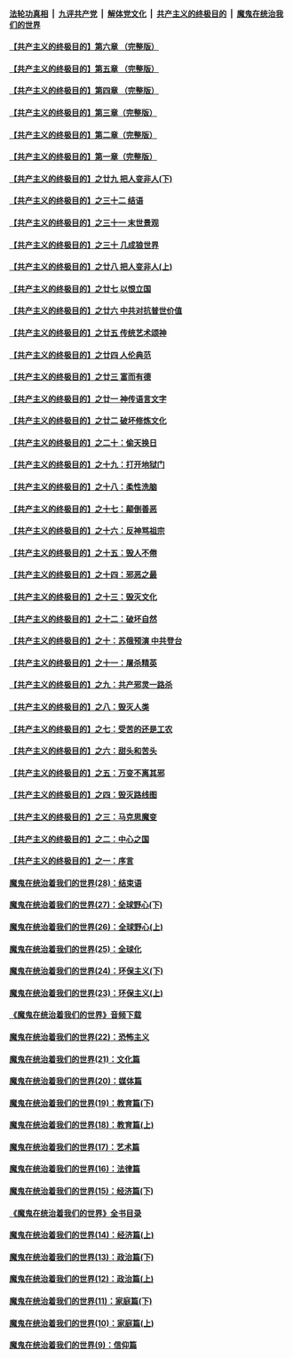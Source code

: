 

####  [法轮功真相](../../../../basic/blob/master/README.md?t=07041102) &nbsp;|&nbsp; [九评共产党](../../../../9ping.md/blob/master/README.md?t=07041102) &nbsp;|&nbsp; [解体党文化](../../../../jtdwh.md/blob/master/README.md?t=07041102)  &nbsp;|&nbsp; [共产主义的终极目的](../../../../gczydzjmd.md/blob/master/README.md?t=07041102) &nbsp;|&nbsp; [魔鬼在统治我们的世界](../../../../mgztzwmdsj.md/blob/master/README.md?t=07041102) 

#### [【共产主义的终极目的】第六章 （完整版）](../pages/nsc422/n11428913.md?t=07041102) 

#### [【共产主义的终极目的】第五章 （完整版）](../pages/nsc422/n11428912.md?t=07041102) 

#### [【共产主义的终极目的】第四章 （完整版）](../pages/nsc422/n11428907.md?t=07041102) 

#### [【共产主义的终极目的】第三章（完整版）](../pages/nsc422/n11428848.md?t=07041102) 

#### [【共产主义的终极目的】第二章（完整版）](../pages/nsc422/n11428831.md?t=07041102) 

#### [【共产主义的终极目的】第一章（完整版）](../pages/nsc422/n11417651.md?t=07041102) 

#### [【共产主义的终极目的】之廿九 把人变非人(下)](../pages/nsc422/n11344140.md?t=07041102) 

#### [【共产主义的终极目的】之三十二 结语](../pages/nsc422/n11360535.md?t=07041102) 

#### [【共产主义的终极目的】之三十一 末世景观](../pages/nsc422/n11351129.md?t=07041102) 

#### [【共产主义的终极目的】之三十 几成狼世界](../pages/nsc422/n11348280.md?t=07041102) 

#### [【共产主义的终极目的】之廿八 把人变非人(上)](../pages/nsc422/n11340492.md?t=07041102) 

#### [【共产主义的终极目的】之廿七 以恨立国](../pages/nsc422/n11336944.md?t=07041102) 

#### [【共产主义的终极目的】之廿六 中共对抗普世价值](../pages/nsc422/n11324785.md?t=07041102) 

#### [【共产主义的终极目的】之廿五 传统艺术颂神](../pages/nsc422/n11296396.md?t=07041102) 

#### [【共产主义的终极目的】之廿四 人伦典范](../pages/nsc422/n11296397.md?t=07041102) 

#### [【共产主义的终极目的】之廿三 富而有德](../pages/nsc422/n11283598.md?t=07041102) 

#### [【共产主义的终极目的】之廿一 神传语言文字](../pages/nsc422/n11263265.md?t=07041102) 

#### [【共产主义的终极目的】之廿二 破坏修炼文化](../pages/nsc422/n11245728.md?t=07041102) 

#### [【共产主义的终极目的】之二十：偷天换日](../pages/nsc422/n11238846.md?t=07041102) 

#### [【共产主义的终极目的】之十九：打开地狱门](../pages/nsc422/n11206376.md?t=07041102) 

#### [【共产主义的终极目的】之十八：柔性洗脑](../pages/nsc422/n11199994.md?t=07041102) 

#### [【共产主义的终极目的】之十七：颠倒善恶](../pages/nsc422/n11179782.md?t=07041102) 

#### [【共产主义的终极目的】之十六：反神骂祖宗](../pages/nsc422/n11166798.md?t=07041102) 

#### [【共产主义的终极目的】之十五：毁人不倦](../pages/nsc422/n11166792.md?t=07041102) 

#### [【共产主义的终极目的】之十四：邪恶之最](../pages/nsc422/n11150249.md?t=07041102) 

#### [【共产主义的终极目的】之十三：毁灭文化](../pages/nsc422/n11135227.md?t=07041102) 

#### [【共产主义的终极目的】之十二：破坏自然](../pages/nsc422/n11135214.md?t=07041102) 

#### [【共产主义的终极目的】之十：苏俄预演 中共登台](../pages/nsc422/n11118424.md?t=07041102) 

#### [【共产主义的终极目的】之十一：屠杀精英](../pages/nsc422/n11118442.md?t=07041102) 

#### [【共产主义的终极目的】之九：共产邪灵一路杀](../pages/nsc422/n11114139.md?t=07041102) 

#### [【共产主义的终极目的】之八：毁灭人类](../pages/nsc422/n11108503.md?t=07041102) 

#### [【共产主义的终极目的】之七：受苦的还是工农](../pages/nsc422/n11101809.md?t=07041102) 

#### [【共产主义的终极目的】之六：甜头和苦头](../pages/nsc422/n11096971.md?t=07041102) 

#### [【共产主义的终极目的】之五：万变不离其邪](../pages/nsc422/n11091285.md?t=07041102) 

#### [【共产主义的终极目的】之四：毁灭路线图](../pages/nsc422/n11086284.md?t=07041102) 

#### [【共产主义的终极目的】之三：马克思魔变](../pages/nsc422/n11061941.md?t=07041102) 

#### [【共产主义的终极目的】之二：中心之国](../pages/nsc422/n11047728.md?t=07041102) 

#### [【共产主义的终极目的】之一：序言](../pages/nsc422/n11086077.md?t=07041102) 

#### [魔鬼在统治着我们的世界(28)：结束语](../pages/nsc422/n10936246.md?t=07041102) 

#### [魔鬼在统治着我们的世界(27)：全球野心(下)](../pages/nsc422/n10928319.md?t=07041102) 

#### [魔鬼在统治着我们的世界(26)：全球野心(上)](../pages/nsc422/n10900318.md?t=07041102) 

#### [魔鬼在统治着我们的世界(25)：全球化](../pages/nsc422/n10788205.md?t=07041102) 

#### [魔鬼在统治着我们的世界(24)：环保主义(下)](../pages/nsc422/n10695307.md?t=07041102) 

#### [魔鬼在统治着我们的世界(23)：环保主义(上)](../pages/nsc422/n10688613.md?t=07041102) 

#### [《魔鬼在统治着我们的世界》音频下载](../pages/nsc422/n10635553.md?t=07041102) 

#### [魔鬼在统治着我们的世界(22)：恐怖主义](../pages/nsc422/n10614727.md?t=07041102) 

#### [魔鬼在统治着我们的世界(21)：文化篇](../pages/nsc422/n10597706.md?t=07041102) 

#### [魔鬼在统治着我们的世界(20)：媒体篇](../pages/nsc422/n10586579.md?t=07041102) 

#### [魔鬼在统治着我们的世界(19)：教育篇(下)](../pages/nsc422/n10564808.md?t=07041102) 

#### [魔鬼在统治着我们的世界(18)：教育篇(上)](../pages/nsc422/n10526970.md?t=07041102) 

#### [魔鬼在统治着我们的世界(17)：艺术篇](../pages/nsc422/n10499093.md?t=07041102) 

#### [魔鬼在统治着我们的世界(16)：法律篇](../pages/nsc422/n10485969.md?t=07041102) 

#### [魔鬼在统治着我们的世界(15)：经济篇(下)](../pages/nsc422/n10469975.md?t=07041102) 

#### [《魔鬼在统治着我们的世界》全书目录](../pages/nsc422/n10464261.md?t=07041102) 

#### [魔鬼在统治着我们的世界(14)：经济篇(上)](../pages/nsc422/n10457370.md?t=07041102) 

#### [魔鬼在统治着我们的世界(13)：政治篇(下)](../pages/nsc422/n10448270.md?t=07041102) 

#### [魔鬼在统治着我们的世界(12)：政治篇(上)](../pages/nsc422/n10444576.md?t=07041102) 

#### [魔鬼在统治着我们的世界(11)：家庭篇(下)](../pages/nsc422/n10440961.md?t=07041102) 

#### [魔鬼在统治着我们的世界(10)：家庭篇(上)](../pages/nsc422/n10435448.md?t=07041102) 

#### [魔鬼在统治着我们的世界(9)：信仰篇](../pages/nsc422/n10432159.md?t=07041102) 

